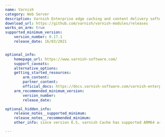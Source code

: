 ```yaml
---
name: Varnish
category: Web Server
description: Varnish Enterprise edge caching and content delivery software enables fast, reliable digital experiences for users and systems.
download_url: https://github.com/varnish/varnish-modules/releases
works_on_arm: true
supported_minimum_version:
    version_number: 0.17.1
    release_date: 16/03/2021


optional_info:
    homepage_url: https://www.varnish-software.com/
    support_caveats:
    alternative_options:
    getting_started_resources:
        arm_content:
        partner_content:
        official_docs: https://docs.varnish-software.com/varnish-enterprise/
    arm_recommended_minimum_version:
        version_number:
        release_date:

optional_hidden_info:
    release_notes__supported_minimum:
    release_notes__recommended_minimum:
    other_info: since version 6.5, varnish Cache has supported ARM64 architecture, with release available in  Debian(https://packagecloud.io/varnishcache/varnish65)

---
```

